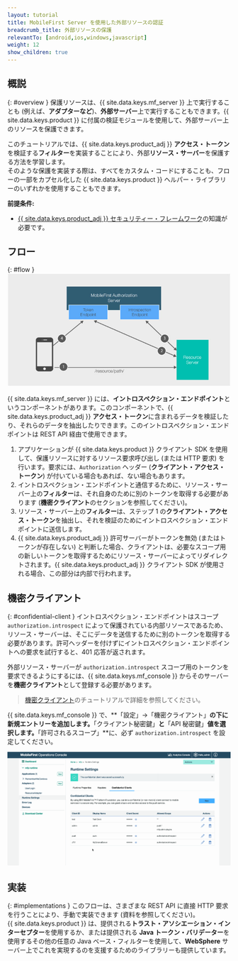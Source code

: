 ```yaml
---
layout: tutorial
title: MobileFirst Server を使用した外部リソースの認証
breadcrumb_title: 外部リソースの保護
relevantTo: [android,ios,windows,javascript]
weight: 12
show_children: true
---
```

<!-- NLS_CHARSET=UTF-8 -->
## 概説
{: #overview }
保護リソースは、{{ site.data.keys.mf_server }} 上で実行することも (例えば、**アダプターなど**)、**外部サーバー**上で実行することもできます。{{ site.data.keys.product }} に付属の検証モジュールを使用して、外部サーバー上のリソースを保護できます。

このチュートリアルでは、{{ site.data.keys.product_adj }} **アクセス・トークン**を検証する**フィルター**を実装することにより、外部**リソース・サーバー**を保護する方法を学習します。  
そのような保護を実装する際は、すべてをカスタム・コードにすることも、フローの一部をカプセル化した {{ site.data.keys.product }} ヘルパー・ライブラリーのいずれかを使用することもできます。

**前提条件:**  

* [{{ site.data.keys.product_adj }} セキュリティー・フレームワーク](../)の知識が必要です。

## フロー
{: #flow }
![外部リソースの保護のダイアグラム](external_resources_flow.jpg)

{{ site.data.keys.mf_server }} には、**イントロスペクション・エンドポイント**というコンポーネントがあります。このコンポーネントで、{{ site.data.keys.product_adj }} **アクセス・トークン**に含まれるデータを検証したり、それらのデータを抽出したりできます。このイントロスペクション・エンドポイントは REST API 経由で使用できます。

1. アプリケーションが {{ site.data.keys.product }} クライアント SDK を使用して、保護リソースに対するリソース要求呼び出し (または HTTP 要求) を行います。要求には、`Authorization` ヘッダー (**クライアント・アクセス・トークン**) が付いている場合もあれば、ない場合もあります。
2. イントロスペクション・エンドポイントと通信するために、リソース・サーバー上の**フィルター**は、それ自身のために別のトークンを取得する必要があります (**機密クライアント**のセクションを参照してください)。
3. リソース・サーバー上の**フィルター**は、ステップ 1 の**クライアント・アクセス・トークン**を抽出し、それを検証のためにイントロスペクション・エンドポイントに送信します。
4. {{ site.data.keys.product_adj }} 許可サーバーがトークンを無効 (またはトークンが存在しない) と判断した場合、クライアントは、必要なスコープ用の新しいトークンを取得するためにリソース・サーバーによってリダイレクトされます。{{ site.data.keys.product_adj }} クライアント SDK が使用される場合、この部分は内部で行われます。

## 機密クライアント
{: #confidential-client }
イントロスペクション・エンドポイントはスコープ `authorization.introspect` によって保護されている内部リソースであるため、リソース・サーバーは、そこにデータを送信するために別のトークンを取得する必要があります。許可ヘッダーを付けずにイントロスペクション・エンドポイントへの要求を試行すると、401 応答が返されます。

外部リソース・サーバーが `authorization.introspect` スコープ用のトークンを要求できるようにするには、{{ site.data.keys.mf_console }} からそのサーバーを**機密クライアント**として登録する必要があります。  

> [機密クライアント](../confidential-clients/)のチュートリアルで詳細を参照してください。

{{ site.data.keys.mf_console }} で、**「設定」→「機密クライアント」**の下に新規エントリーを追加します。**「クライアント秘密鍵」**と**「API 秘密鍵」**値を選択します。**「許可されるスコープ」**に、必ず `authorization.introspect` を設定してください。

<img class="gifplayer" alt="機密クライアントの構成" src="confidential-client.png"/>

## 実装
{: #implementations }
このフローは、さまざまな REST API に直接 HTTP 要求を行うことにより、手動で実装できます (資料を参照してください)。  
{{ site.data.keys.product }} は、提供される**トラスト・アソシエーション・インターセプター**を使用するか、または提供される **Java トークン・バリデーター**を使用するその他の任意の Java ベース・フィルターを使用して、**WebSphere** サーバー上でこれを実現するのを支援するためのライブラリーも提供しています。
